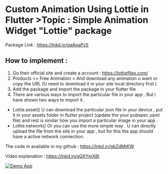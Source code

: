 # Custom Animation Using Lottie in Flutter >Topic : Simple Animation Widget "Lottie" package

Package Link : https://lnkd.in/gaApaPz5

## How to implement :

1. Go their official site and create a account : https://lottiefiles.com/
2. Products >> Free Animation > And download any animation u want or copy the URL (U need to download it in your site local directory first )
3. Add the package and import the package in your flutter file 
4. There are various ways to import the particular file in your app . But i have shown two ways to import it . 
* Lottie.asset()
U can download the particular json file in your device , put it in your assets folder in flutter project (update the your pubspec.yaml file) and rest is similar how you import a particular image in your app . 
* Lottie.network()
Or you can use the more simple way . U can directly upload the file from the site in your app , but for this the app should have a active network connection.

The code in available in my github : https://lnkd.in/gbZdMtKW


Video explanation : https://lnkd.in/gQXYmX8t

[![Demo App ](https://img.youtube.com/vi/YOUTUBE_VIDEO_ID/0.jpg)](https://www.youtube.com/watch?v=YOUTUBE_VIDEO_ID)







